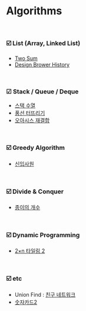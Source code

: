 # Algorithms

<br>

### ☑️ List (Array, Linked List)
- [Two Sum](https://github.com/YeowonKIM/Algorithms/tree/main/0001-two-sum)
- [Design Brower History](https://github.com/YeowonKIM/Algorithms/tree/main/1582-design-browser-history)
  
<br>

### ☑ Stack / Queue / Deque
- [스택 수열](https://github.com/YeowonKIM/Algorithms/tree/main/%EB%B0%B1%EC%A4%80/Silver/1874.%E2%80%85%EC%8A%A4%ED%83%9D%E2%80%85%EC%88%98%EC%97%B4)
- [풍선 터뜨리기](https://github.com/YeowonKIM/Algorithms/tree/main/%EB%B0%B1%EC%A4%80/Silver/2346.%E2%80%85%ED%92%8D%EC%84%A0%E2%80%85%ED%84%B0%EB%9C%A8%EB%A6%AC%EA%B8%B0)
- [오아시스 재결합](https://github.com/YeowonKIM/Algorithms/tree/main/%EB%B0%B1%EC%A4%80/Platinum/3015.%E2%80%85%EC%98%A4%EC%95%84%EC%8B%9C%EC%8A%A4%E2%80%85%EC%9E%AC%EA%B2%B0%ED%95%A9)

<br>

### ☑️ Greedy Algorithm
- [신입사원](https://github.com/YeowonKIM/Algorithms/tree/main/%EB%B0%B1%EC%A4%80/Gold/4195.%E2%80%85%EC%B9%9C%EA%B5%AC%E2%80%85%EB%84%A4%ED%8A%B8%EC%9B%8C%ED%81%AC)

<br>

### ☑️ Divide & Conquer
- [종이의 개수](https://github.com/YeowonKIM/Algorithms/tree/main/%EB%B0%B1%EC%A4%80/Silver/1780.%E2%80%85%EC%A2%85%EC%9D%B4%EC%9D%98%E2%80%85%EA%B0%9C%EC%88%98)

<br>

### ☑️ Dynamic Programming
- [2×n 타일링 2](https://github.com/YeowonKIM/Algorithms/tree/main/%EB%B0%B1%EC%A4%80/Silver/11727.%E2%80%852%C3%97n%E2%80%85%ED%83%80%EC%9D%BC%EB%A7%81%E2%80%852)

<br>

### ☑️ etc
- Union Find : [친구 네트워크](https://github.com/YeowonKIM/Algorithms/tree/main/%EB%B0%B1%EC%A4%80/Gold/4195.%E2%80%85%EC%B9%9C%EA%B5%AC%E2%80%85%EB%84%A4%ED%8A%B8%EC%9B%8C%ED%81%AC)
- [숫자카드2](https://github.com/YeowonKIM/Algorithms/blob/main/%EB%B0%B1%EC%A4%80/Silver/10816.%E2%80%85%EC%88%AB%EC%9E%90%E2%80%85%EC%B9%B4%EB%93%9C%E2%80%852/%EC%88%AB%EC%9E%90%E2%80%85%EC%B9%B4%EB%93%9C%E2%80%852.py)

<br>


